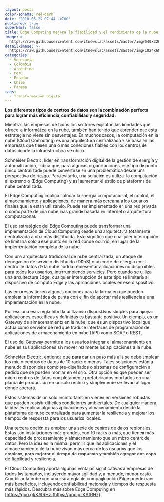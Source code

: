 ```yaml
---
layout: posts
color-schema: red-dark
date: '2018-05-25 07:44 -0700'
published: true
superNews: false
title: Edge Computing mejora la fiabilidad y el rendimiento de la nube
image: >-
  https://raw.githubusercontent.com/itnewslat/assets/master/img/540x320/Cloud-p.jpg
detail-image: >-
  https://raw.githubusercontent.com/itnewslat/assets/master/img/1024x680/Cloud-g.jpg
categories:
  - Venezuela
  - Colombia
  - Argentina
  - Perú
  - Ecuador
  - Chile
  - Panama
tags:
  - Transformación Digital
---
```

**Los diferentes tipos de centros de datos son la combinación perfecta para lograr más eficiencia, confiabilidad y seguridad.**

Mientras las empresas de todos los sectores explotan las bondades que ofrece la informática en la nube, también han tenido que aprender que esta estrategia no viene sin desventajas. En muchos casos, la computación en la nube (Cloud Computing) es una arquitectura centralizada y se basa en las empresas que tienen una o más conexiones fiables con los centros de datos donde la infraestructura se ubica.

Schneider Electric, líder en transformación digital de la gestión de energía y automatización, indica que, para algunas organizaciones, ese tipo de punto único centralizado puede convertirse en una problemática desde una perspectiva de riesgo. Para evitarlo, una solución es utilizar la computación al extremo o (Edge Computing) y así aumentar el estilo de plataforma de nube centralizada.

El Edge Computing implica colocar la energía computacional, el control, el almacenamiento y aplicaciones, de manera más cercana a los usuarios finales que la están utilizando. Puede ser implementado en una red privada o como parte de una nube más grande basada en internet o arquitectura computacional.

El uso estratégico del Edge Computing puede transformar una implementación de Cloud Computing desde una arquitectura totalmente centralizada a otra más distribuida. Esto significa que cualquier interrupción se limitaría solo a ese punto en la red donde ocurrió, en lugar de la implementación completa de la nube.

Con una arquitectura tradicional de nube centralizada, un ataque de denegación de servicio distribuido (DDoS) o un corte de energía en el centro de datos de la nube podría representar aplicaciones no disponibles para todos los usuarios, interrumpiendo servicios. Pero cuando se utiliza una arquitectura Edge, cualquier interrupción de este tipo se limitaría al dispositivo de cómputo Edge y las aplicaciones locales en ese dispositivo.

Las empresas tienen algunas opciones para la forma en que pueden emplear la informática de punta con el fin de aportar más resiliencia a una implementación en la nube.

Por eso una estrategia híbrida utilizando dispositivos simples para apoyar aplicaciones específicas y definidas es bastante positivo. Un ejemplo, es un Gateway de almacenamiento en la nube, que es un dispositivo local que actúa como servidor de red que traduce interfaces de programación de aplicaciones de almacenamiento en nube (API) como SOAP o REST.

El uso del Gateway permite a los usuarios integrar el almacenamiento en nube en sus aplicaciones sin mover realmente las aplicaciones a la nube.

Schneider Electric, entiende que para dar un paso más allá se debe emplear los micro centros de datos de 10 racks o menos. Tales soluciones están a menudo disponibles como pre-diseñados o sistemas de configuración a pedido que se pueden montar en el sitio. Otra opción es que pueden ser micro centros de datos completamente prefabricados montados en una planta de producción en un solo recinto y simplemente se llevan al lugar donde operará.

Estos sistemas de un solo recinto también vienen en versiones robustas que pueden resistir difíciles condiciones ambientales. De cualquier manera, la idea es replicar algunas aplicaciones y almacenamiento desde la plataforma de nube centralizada para aumentar la resiliencia y mejorar los tiempos de respuesta para los usuarios locales.

Una tercera opción es emplear una serie de centros de datos regionales. Estas son instalaciones más grandes, con 10 racks o más, que tienen más capacidad de procesamiento y almacenamiento que un micro centro de datos. Pero la idea es la misma: permitir que las aplicaciones y el almacenamiento de la nube vivan más cerca de los usuarios que los emplean, para mejorar el tiempo de respuesta y también agregar otra capa de fiabilidad y resiliencia.

El Cloud Computing aporta algunas ventajas significativas a empresas de todos los tamaños, incluyendo mayor agilidad y, a menudo, menor costo. Combinar la nube con una estrategia de compaginación Edge puede traer más beneficios, incluyendo confiabilidad mejorada y tiempos de respuesta más rápidos. Descubra más sobre Edge Computing en [https://goo.gl/KAfRHz](https://goo.gl/KAfRHz). 
